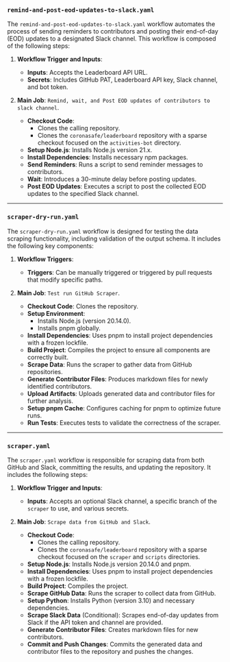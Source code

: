 ### `remind-and-post-eod-updates-to-slack.yaml`

The `remind-and-post-eod-updates-to-slack.yaml` workflow automates the process of sending reminders to contributors and posting their end-of-day (EOD) updates to a designated Slack channel. This workflow is composed of the following steps:

1. **Workflow Trigger and Inputs**:
   - **Inputs**: Accepts the Leaderboard API URL.
   - **Secrets**: Includes GitHub PAT, Leaderboard API key, Slack channel, and bot token.

2. **Main Job**: `Remind, wait, and Post EOD updates of contributors to slack channel`.
   - **Checkout Code**:
     - Clones the calling repository.
     - Clones the `coronasafe/leaderboard` repository with a sparse checkout focused on the `activities-bot` directory.
   - **Setup Node.js**: Installs Node.js version 21.x.
   - **Install Dependencies**: Installs necessary npm packages.
   - **Send Reminders**: Runs a script to send reminder messages to contributors.
   - **Wait**: Introduces a 30-minute delay before posting updates.
   - **Post EOD Updates**: Executes a script to post the collected EOD updates to the specified Slack channel.

---

### `scraper-dry-run.yaml`

The `scraper-dry-run.yaml` workflow is designed for testing the data scraping functionality, including validation of the output schema. It includes the following key components:

1. **Workflow Triggers**:
   - **Triggers**: Can be manually triggered or triggered by pull requests that modify specific paths.

2. **Main Job**: `Test run GitHub Scraper`.
   - **Checkout Code**: Clones the repository.
   - **Setup Environment**:
     - Installs Node.js (version 20.14.0).
     - Installs pnpm globally.
   - **Install Dependencies**: Uses pnpm to install project dependencies with a frozen lockfile.
   - **Build Project**: Compiles the project to ensure all components are correctly built.
   - **Scrape Data**: Runs the scraper to gather data from GitHub repositories.
   - **Generate Contributor Files**: Produces markdown files for newly identified contributors.
   - **Upload Artifacts**: Uploads generated data and contributor files for further analysis.
   - **Setup pnpm Cache**: Configures caching for pnpm to optimize future runs.
   - **Run Tests**: Executes tests to validate the correctness of the scraper.

---

### `scraper.yaml`

The `scraper.yaml` workflow is responsible for scraping data from both GitHub and Slack, committing the results, and updating the repository. It includes the following steps:

1. **Workflow Trigger and Inputs**:
   - **Inputs**: Accepts an optional Slack channel, a specific branch of the `scraper` to use, and various secrets.

2. **Main Job**: `Scrape data from GitHub and Slack`.
   - **Checkout Code**:
     - Clones the calling repository.
     - Clones the `coronasafe/leaderboard` repository with a sparse checkout focused on the `scraper` and `scripts` directories.
   - **Setup Node.js**: Installs Node.js version 20.14.0 and pnpm.
   - **Install Dependencies**: Uses pnpm to install project dependencies with a frozen lockfile.
   - **Build Project**: Compiles the project.
   - **Scrape GitHub Data**: Runs the scraper to collect data from GitHub.
   - **Setup Python**: Installs Python (version 3.10) and necessary dependencies.
   - **Scrape Slack Data** (Conditional): Scrapes end-of-day updates from Slack if the API token and channel are provided.
   - **Generate Contributor Files**: Creates markdown files for new contributors.
   - **Commit and Push Changes**: Commits the generated data and contributor files to the repository and pushes the changes.
